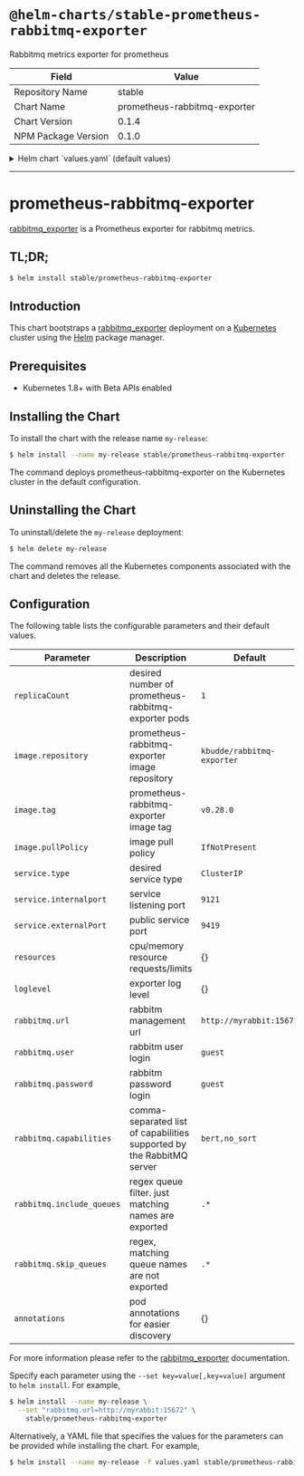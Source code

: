 # `@helm-charts/stable-prometheus-rabbitmq-exporter`

Rabbitmq metrics exporter for prometheus

| Field               | Value                        |
| ------------------- | ---------------------------- |
| Repository Name     | stable                       |
| Chart Name          | prometheus-rabbitmq-exporter |
| Chart Version       | 0.1.4                        |
| NPM Package Version | 0.1.0                        |

<details>

<summary>Helm chart `values.yaml` (default values)</summary>

```yaml
# Default values for prometheus-rabbitmq-exporter.
# This is a YAML-formatted file.
# Declare variables to be passed into your templates.
replicaCount: 1
image:
  repository: kbudde/rabbitmq-exporter
  tag: v0.28.0
  pullPolicy: IfNotPresent
service:
  type: ClusterIP
  externalPort: 9419
  internalPort: 9419
resources:
  {}
  # We usually recommend not to specify default resources and to leave this as a conscious
  # choice for the user. This also increases chances charts run on environments with little
  # resources, such as Minikube. If you do want to specify resources, uncomment the following
  # lines, adjust them as necessary, and remove the curly braces after 'resources:'.
  # limits:
  #  cpu: 100m
  #  memory: 128Mi
  # requests:
  #  cpu: 100m
  #  memory: 128Mi

nodeSelector: {}

tolerations: []

affinity: {}

loglevel: info
rabbitmq:
  url: http://myrabbit:15672
  user: guest
  password: guest
  capabilities: bert,no_sort
  include_queues: '.*'
  skip_queues: '^$'

annotations: {}
#  prometheus.io/scrape: "true"
#  prometheus.io/path: "/metrics"
#  prometheus.io/port: 9419
```

</details>

---

# prometheus-rabbitmq-exporter

[rabbitmq_exporter](https://github.com/kbudde/rabbitmq_exporter) is a Prometheus exporter for rabbitmq metrics.

## TL;DR;

```bash
$ helm install stable/prometheus-rabbitmq-exporter
```

## Introduction

This chart bootstraps a [rabbitmq_exporter](https://github.com/kbudde/rabbitmq_exporter) deployment on a [Kubernetes](http://kubernetes.io) cluster using the [Helm](https://helm.sh) package manager.

## Prerequisites

- Kubernetes 1.8+ with Beta APIs enabled

## Installing the Chart

To install the chart with the release name `my-release`:

```bash
$ helm install --name my-release stable/prometheus-rabbitmq-exporter
```

The command deploys prometheus-rabbitmq-exporter on the Kubernetes cluster in the default configuration.

## Uninstalling the Chart

To uninstall/delete the `my-release` deployment:

```bash
$ helm delete my-release
```

The command removes all the Kubernetes components associated with the chart and deletes the release.

## Configuration

The following table lists the configurable parameters and their default values.

| Parameter                 | Description                                                           | Default                    |
| ------------------------- | --------------------------------------------------------------------- | -------------------------- |
| `replicaCount`            | desired number of prometheus-rabbitmq-exporter pods                   | `1`                        |
| `image.repository`        | prometheus-rabbitmq-exporter image repository                         | `kbudde/rabbitmq-exporter` |
| `image.tag`               | prometheus-rabbitmq-exporter image tag                                | `v0.28.0`                  |
| `image.pullPolicy`        | image pull policy                                                     | `IfNotPresent`             |
| `service.type`            | desired service type                                                  | `ClusterIP`                |
| `service.internalport`    | service listening port                                                | `9121`                     |
| `service.externalPort`    | public service port                                                   | `9419`                     |
| `resources`               | cpu/memory resource requests/limits                                   | {}                         |
| `loglevel`                | exporter log level                                                    | {}                         |
| `rabbitmq.url`            | rabbitm management url                                                | `http://myrabbit:15672`    |
| `rabbitmq.user`           | rabbitm user login                                                    | `guest`                    |
| `rabbitmq.password`       | rabbitm password login                                                | `guest`                    |
| `rabbitmq.capabilities`   | comma-separated list of capabilities supported by the RabbitMQ server | `bert,no_sort`             |
| `rabbitmq.include_queues` | regex queue filter. just matching names are exported                  | `.*`                       |
| `rabbitmq.skip_queues`    | regex, matching queue names are not exported                          | `.*`                       |
| `annotations`             | pod annotations for easier discovery                                  | {}                         |

For more information please refer to the [rabbitmq_exporter](https://github.com/kbudde/rabbitmq_exporter) documentation.

Specify each parameter using the `--set key=value[,key=value]` argument to `helm install`. For example,

```bash
$ helm install --name my-release \
  --set "rabbitmq.url=http://myrabbit:15672" \
    stable/prometheus-rabbitmq-exporter
```

Alternatively, a YAML file that specifies the values for the parameters can be provided while installing the chart. For example,

```bash
$ helm install --name my-release -f values.yaml stable/prometheus-rabbitmq-exporter
```
